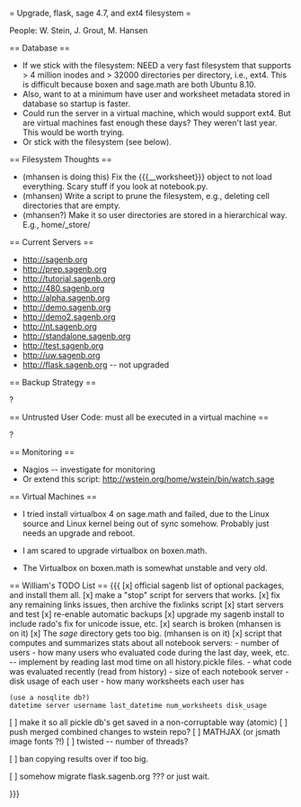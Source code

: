 = Upgrade, flask, sage 4.7, and ext4 filesystem =

People: W. Stein, J. Grout, M. Hansen

== Database ==

  * If we stick with the filesystem: NEED a very fast filesystem that supports > 4 million inodes and > 32000 directories per directory, i.e., ext4.   This is difficult because boxen and sage.math are both Ubuntu 8.10.
  * Also, want to at a minimum have user and worksheet metadata stored in database so startup is faster. 
  * Could run the server in a virtual machine, which would support ext4.  But are virtual machines fast enough these days?  They weren't last year.  This would be worth trying. 
  * Or stick with the filesystem (see below).


== Filesystem Thoughts ==

  * (mhansen is doing this) Fix the {{{__worksheet}}} object to not load everything.  Scary stuff if you look at notebook.py.
  * (mhansen) Write a script to prune the filesystem, e.g., deleting cell directories that are empty.
  * (mhansen?) Make it so user directories are stored in a hierarchical way.  E.g., home/_store/


== Current Servers ==


  * http://sagenb.org
  * http://prep.sagenb.org
  * http://tutorial.sagenb.org
  * http://480.sagenb.org
  * http://alpha.sagenb.org
  * http://demo.sagenb.org
  * http://demo2.sagenb.org
  * http://nt.sagenb.org
  * http://standalone.sagenb.org
  * http://test.sagenb.org
  * http://uw.sagenb.org
  * http://flask.sagenb.org    -- not upgraded

== Backup Strategy ==

  ?

== Untrusted User Code: must all be executed in a virtual machine ==

  ? 


== Monitoring ==

  * Nagios -- investigate for monitoring
  * Or extend this script: http://wstein.org/home/wstein/bin/watch.sage

== Virtual Machines ==

  * I tried install virtualbox 4 on sage.math and failed, due to the Linux source and Linux kernel being out of sync somehow.  Probably just needs an upgrade and reboot.

  * I am scared to upgrade virtualbox on boxen.math.

  * The Virtualbox on boxen.math is somewhat unstable and very old. 

== William's TODO List ==
{{{
 [x] official sagenb list of optional packages, and install them all.
 [x] make a "stop" script for servers that works.
 [x] fix any remaining links issues, then archive the fixlinks script
 [x] start servers and test
 [x] re-enable automatic backups
 [x] upgrade my sagenb install to include rado's fix for unicode issue, etc. 
 [x] search is broken (mhansen is on it)
 [x]  The _sage_ directory gets too big. (mhansen is on it)
 [x] script that computes and summarizes stats about all notebook servers:
      - number of users
      - how many users who evaluated code during the last day, week, etc. -- implement by reading last mod time on all history.pickle files.
      - what code was evaluated recently (read from history)
      - size of each notebook server
      - disk usage of each user
      - how many worksheets each user has
      
    (use a nosqlite db?)
    datetime server username last_datetime num_worksheets disk_usage

 [ ] make it so all pickle db's get saved in a non-corruptable way (atomic)
 [ ] push merged combined changes to wstein repo?
 [ ] MATHJAX (or jsmath image fonts ?!)
 [ ] twisted -- number of threads?



 [ ] ban copying results over if too big.


 [ ] somehow migrate flask.sagenb.org ???  or just wait.

}}}

